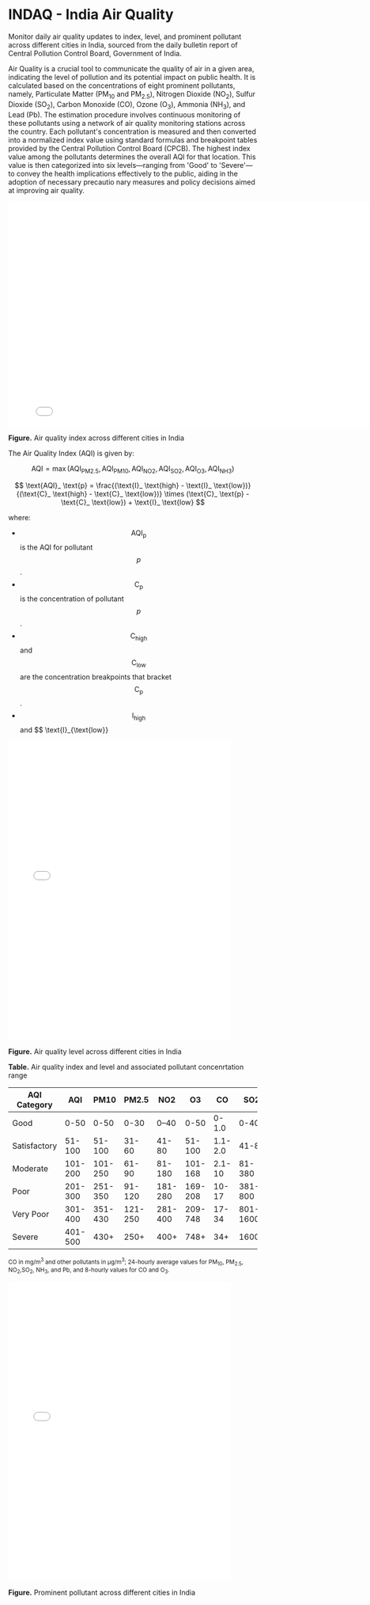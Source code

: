 # INDAQ - India Air Quality

Monitor daily air quality updates to index, level, and prominent pollutant across different cities in India, sourced from the daily bulletin report of Central Pollution Control Board, Government of India.

Air Quality is a crucial tool to communicate the quality of air in a given area, indicating the level of pollution and its potential impact on public health. It is calculated based on the concentrations of eight prominent pollutants, namely, Particulate Matter (PM<sub>10</sub> and PM<sub>2.5</sub>), Nitrogen Dioxide (NO<sub>2</sub>), Sulfur Dioxide (SO<sub>2</sub>), Carbon Monoxide (CO), Ozone (O<sub>3</sub>), Ammonia (NH<sub>3</sub>), and Lead (Pb). The estimation procedure involves continuous monitoring of these pollutants using a network of air quality monitoring stations across the country. Each pollutant's concentration is measured and then converted into a normalized index value using standard formulas and breakpoint tables provided by the Central Pollution Control Board (CPCB). The highest index value among the pollutants determines the overall AQI for that location. This value is then categorized into six levels—ranging from 'Good' to 'Severe'—to convey the health implications effectively to the public, aiding in the adoption of necessary precautio nary measures and policy decisions aimed at improving air quality.

<div class="l-page">
  <iframe
    src="{{ '/assets/plotly/index.html' | relative_url }}"
    frameborder="0"
    scrolling="no"
    height="455"
    width="800"
  ></iframe>
</div>

**Figure.** Air quality index across different cities in India

The Air Quality Index (AQI) is given by:

$$
\text{AQI} = \max(\text{AQI}_ \text{PM2.5}, \text{AQI}_ \text{PM10}, \text{AQI}_ \text{NO2}, \text{AQI}_ \text{SO2}, \text{AQI}_ \text{O3}, \text{AQI}_ \text{NH3})
$$

$$
\text{AQI}_ \text{p} = \frac{(\text{I}_ \text{high} - \text{I}_ \text{low})}{(\text{C}_ \text{high} - \text{C}_ \text{low})} \times (\text{C}_ \text{p} - \text{C}_ \text{low}) + \text{I}_ \text{low}
$$

where:

- $$ \text{AQI}_{\text{p}} $$ is the AQI for pollutant $$ p $$.
- $$ \text{C}_{\text{p}} $$ is the concentration of pollutant $$ p $$.
- $$ \text{C}_{\text{high}} $$ and $$ \text{C}_{\text{low}} $$ are the concentration breakpoints that bracket $$ \text{C}_{\text{p}} $$.
- $$ \text{I}_{\text{high}} $$ and $$ \text{I}_{\text{low}}

<div class="l-page">
  <iframe
    src="{{ '/assets/plotly/level.html' | relative_url }}"
    frameborder="0"
    scrolling="no"
    height="605"
    width="450"
  ></iframe>
</div>

**Figure.** Air quality level across different cities in India

**Table.** Air quality index and level and associated pollutant concenrtation range

| AQI Category  | AQI     | PM10    | PM2.5  | NO2    | O3      | CO     | SO2    | NH3     | Pb      |
|---------------|---------|---------|--------|--------|---------|--------|--------|---------|---------|
| Good          | 0-50    | 0-50    | 0-30   | 0–40   | 0-50    | 0-1.0  | 0-40   | 0-200   | 0-0.5   |
| Satisfactory  | 51-100  | 51-100  | 31-60  | 41-80  | 51-100  | 1.1-2.0| 41-80  | 201-400 | 0.5-1.0 |
| Moderate      | 101-200 | 101-250 | 61-90  | 81-180 | 101-168 | 2.1-10 | 81-380 | 401-800 | 1.1-2.0 |
| Poor          | 201-300 | 251-350 | 91-120 | 181-280| 169-208 | 10-17  | 381-800| 801-1200| 2.1-3.0 |
| Very Poor     | 301-400 | 351-430 | 121-250| 281-400| 209-748 | 17-34  | 801-1600| 1200-1800| 3.1-3.5|
| Severe        | 401-500 | 430+    | 250+   | 400+   | 748+    | 34+    | 1600+  | 1800+   | 3.5+    |

<sup>CO in mg/m<sup>3</sup> and other pollutants in μg/m<sup>3</sup>; 24-hourly average values for PM<sub>10</sub>, PM<sub>2.5</sub>, NO<sub>2</sub>,SO<sub>2</sub>, NH<sub>3</sub>, and Pb, and 8-hourly values for CO and O<sub>3</sub>.</sup>

<div class="l-page">
  <iframe
    src="{{ '/assets/plotly/pollutant.html' | relative_url }}"
    frameborder="0"
    scrolling="no"
    height="605"
    width="450"
  ></iframe>
</div>

**Figure.** Prominent pollutant across different cities in India

